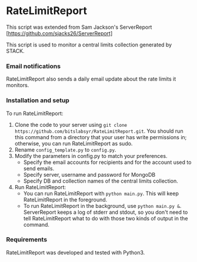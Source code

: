 # RateLimitReport

This script was extended from Sam Jackson's ServerReport [https://github.com/sjacks26/ServerReport]

This script is used to monitor a central limits collection generated by STACK.  
  
### Email notifications
RateLimitReport also sends a daily email update about the rate limits it monitors.   

### Installation and setup

To run RateLimitReport:  
1) Clone the code to your server using `git clone https://github.com/bitslabsyr/RateLimitReport.git`. You should run this command from a directory that your user has write permissions in; otherwise, you can run RateLimitReport as sudo.    
2) Rename `config_template.py` to `config.py`.
3) Modify the parameters in config.py to match your preferences.  
   * Specify the email accounts for recipients and for the account used to send emails.
   * Specify server, username and password for MongoDB
   * Specify DB and collection names of the central limits collection.
4) Run RateLimitReport:
     * You can run RateLimitReport with `python main.py`. This will keep RateLimitReport in the foreground.
     * To run RateLimitReport in the background, use `python main.py &`. ServerReport keeps a log of stderr and stdout, so you don't need to tell RateLimitReport what to do with those two kinds of output in the command.
     
### Requirements

RateLimitReport was developed and tested with Python3.
